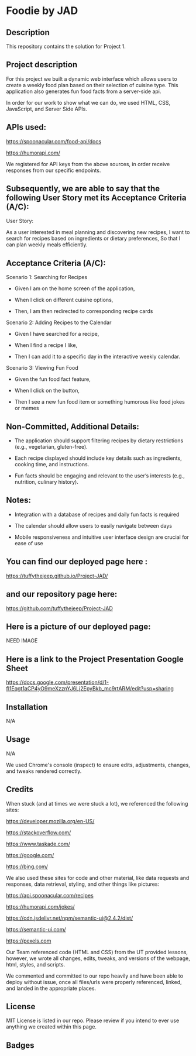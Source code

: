 # Foodie by JAD

## Description
This repository contains the solution for Project 1.

## Project description

For this project we built a dynamic web interface which allows users to create a weekly food plan based on their selection of cuisine type. This application also generates fun food facts from a server-side api.

In order for our work to show what we can do, we used HTML, CSS, JavaScript, and Server Side APIs.

## APIs used:
https://spoonacular.com/food-api/docs

https://humorapi.com/

We registered for API keys from the above sources, in order receive responses from our specific endpoints.

## Subsequently, we are able to say that the following User Story met its Acceptance Criteria (A/C):

User Story:

As a user interested in meal planning and discovering new recipes, I want to search for recipes based on ingredients or dietary preferences, So that I can plan weekly meals efficiently.

## Acceptance Criteria (A/C):

Scenario 1: Searching for Recipes

- Given I am on the home screen of the application,

- When I click on different cuisine options,

- Then, I am then redirected to corresponding recipe cards

Scenario 2: Adding Recipes to the Calendar

- Given I have searched for a recipe,

- When I find a recipe I like,

- Then I can add it to a specific day in the interactive weekly calendar.

Scenario 3: Viewing Fun Food

- Given the fun food fact feature,

- When I click on the button,

- Then I see a new fun food item or something humorous like food jokes or memes

## Non-Committed, Additional Details:
- The application should support filtering recipes by dietary restrictions (e.g., vegetarian, gluten-free).

- Each recipe displayed should include key details such as ingredients, cooking time, and instructions.

- Fun facts should be engaging and relevant to the user’s interests (e.g., nutrition, culinary history).

## Notes:
- Integration with a database of recipes and daily fun facts is required

- The calendar should allow users to easily navigate between days

- Mobile responsiveness and intuitive user interface design are crucial for ease of use

## You can find our deployed page here :

https://tuffythejeep.github.io/Project-JAD/

## and our repository page here:

https://github.com/tuffythejeep/Project-JAD

## Here is a picture of our deployed page:

NEED IMAGE

## Here is a link to the Project Presentation Google Sheet

https://docs.google.com/presentation/d/1-fl1Eqgt1aCP4yO9meXzznYJ6Lj2EpyBkb_mc9rtARM/edit?usp=sharing

## Installation
N/A

## Usage
N/A

We used Chrome's console (inspect) to ensure edits, adjustments, changes, and tweaks rendered correctly.

## Credits
When stuck (and at times we were stuck a lot), we referenced the following sites:

https://developer.mozilla.org/en-US/

https://stackoverflow.com/

https://www.taskade.com/

https://google.com/

https://bing.com/

We also used these sites for code and other material, like data requests and responses, data retrieval, styling, and other things like pictures:

https://api.spoonacular.com/recipes

https://humorapi.com/jokes/

https://cdn.jsdelivr.net/npm/semantic-ui@2.4.2/dist/

https://semantic-ui.com/

https://pexels.com

Our Team referenced code (HTML and CSS) from the UT provided lessons, however, we wrote all changes, edits, tweaks, and versions of the webpage, html, styles, and scripts.

We commented and committed to our repo heavily and have been able to deploy without issue, once all files/urls were properly referenced, linked, and landed in the appropriate places.

## License
MIT License is listed in our repo. Please review if you intend to ever use anything we created within this page.

## Badges